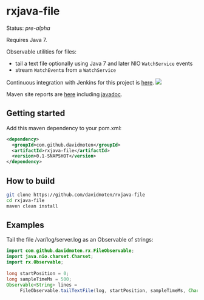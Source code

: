 rxjava-file
===========

Status: *pre-alpha*

Requires Java 7.

Observable utilities for files:
* tail a text file optionally using Java 7 and later NIO ```WatchService``` events
* stream ```WatchEvent```s from a ```WatchService```

Continuous integration with Jenkins for this project is [here](https://xuml-tools.ci.cloudbees.com/). <a href="https://xuml-tools.ci.cloudbees.com/"><img  src="http://web-static-cloudfront.s3.amazonaws.com/images/badges/BuiltOnDEV.png"/></a>

Maven site reports are [here](http://davidmoten.github.io/rxjava-file/index.html) including [javadoc](http://davidmoten.github.io/rxjava-file/apidocs/index.html).

Getting started
----------------
Add this maven dependency to your pom.xml:
```xml
<dependency>
  <groupId>com.github.davidmoten</groupId>
  <artifactId>rxjava-file</artifactId>
  <version>0.1-SNAPSHOT</version>
</dependency>
```

How to build
----------------

```bash
git clone https://github.com/davidmoten/rxjava-file
cd rxjava-file
maven clean install 
```

Examples
--------------

Tail the file /var/log/server.log as an Observable of strings:

```java
import com.github.davidmoten.rx.FileObservable;
import java.nio.charset.Charset;
import rx.Observable;
 
long startPosition = 0;
long sampleTimeMs = 500;
Observable<String> lines = 
     FileObservable.tailTextFile(log, startPosition, sampleTimeMs, Charset.forName("UTF-8"));
```



